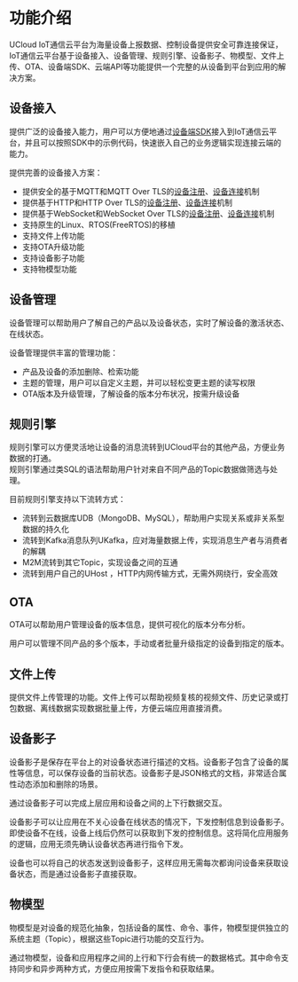 


# 功能介绍

UCloud IoT通信云平台为海量设备上报数据、控制设备提供安全可靠连接保证，IoT通信云平台基于设备接入、设备管理、规则引擎、设备影子、物模型、文件上传、OTA、设备端SDK、云端API等功能提供一个完整的从设备到平台到应用的解决方案。



## 设备接入

提供广泛的设备接入能力，用户可以方便地通过[设备端SDK](../device_develop_guide/c_sdk_example/csdkquickstart)接入到IoT通信云平台，并且可以按照SDK中的示例代码，快速嵌入自己的业务逻辑实现连接云端的能力。 

提供完善的设备接入方案：

- 提供安全的基于MQTT和MQTT Over TLS的[设备注册](../device_develop_guide/authenticate_devices/what_is_authenticate_devices)、[设备连接](../device_develop_guide/connecting_devices)机制
- 提供基于HTTP和HTTP Over TLS的[设备注册](../device_develop_guide/authenticate_devices/what_is_authenticate_devices)、[设备连接](../device_develop_guide/connecting_devices)机制
- 提供基于WebSocket和WebSocket Over TLS的[设备注册](../device_develop_guide/authenticate_devices/what_is_authenticate_devices)、[设备连接](../device_develop_guide/connecting_devices)机制
- 支持原生的Linux、RTOS(FreeRTOS)的移植
- 支持文件上传功能
- 支持OTA升级功能
- 支持设备影子功能
- 支持物模型功能



## 设备管理

设备管理可以帮助用户了解自己的产品以及设备状态，实时了解设备的激活状态、在线状态。

设备管理提供丰富的管理功能：

- 产品及设备的添加删除、检索功能
- 主题的管理，用户可以自定义主题，并可以轻松变更主题的读写权限
- OTA版本及升级管理，了解设备的版本分布状况，按需升级设备



## 规则引擎

规则引擎可以方便灵活地让设备的消息流转到UCloud平台的其他产品，方便业务数据的打通。  
规则引擎通过类SQL的语法帮助用户针对来自不同产品的Topic数据做筛选与处理。

目前规则引擎支持以下流转方式：

- 流转到云数据库UDB（MongoDB、MySQL），帮助用户实现关系或非关系型数据的持久化
- 流转到Kafka消息队列UKafka，应对海量数据上传，实现消息生产者与消费者的解耦
- M2M流转到其它Topic，实现设备之间的互通
- 流转到用户自己的UHost ，HTTP内网传输方式，无需外网绕行，安全高效




## OTA

OTA可以帮助用户管理设备的版本信息，提供可视化的版本分布分析。

用户可以管理不同产品的多个版本，手动或者批量升级指定的设备到指定的版本。



## 文件上传

提供文件上传管理的功能。文件上传可以帮助视频复核的视频文件、历史记录或打包数据、离线数据实现数据批量上传，方便云端应用直接消费。




## 设备影子

设备影子是保存在平台上的对设备状态进行描述的文档。设备影子包含了设备的属性等信息，可以保存设备的当前状态。设备影子是JSON格式的文档，非常适合属性动态添加和删除的场景。

通过设备影子可以完成上层应用和设备之间的上下行数据交互。

设备影子可以让应用在不关心设备在线状态的情况下，下发控制信息到设备影子。即使设备不在线，设备上线后仍然可以获取到下发的控制信息。这将简化应用服务的逻辑，应用无须先确认设备状态再进行指令下发。

设备也可以将自己的状态发送到设备影子，这样应用无需每次都询问设备来获取设备状态，而是通过设备影子直接获取。



## 物模型

物模型是对设备的规范化抽象，包括设备的属性、命令、事件，物模型提供独立的系统主题（Topic），根据这些Topic进行功能的交互行为。

通过物模型，设备和应用程序之间的上行和下行会有统一的数据格式。其中命令支持同步和异步两种方式，方便应用按需下发指令和获取结果。

